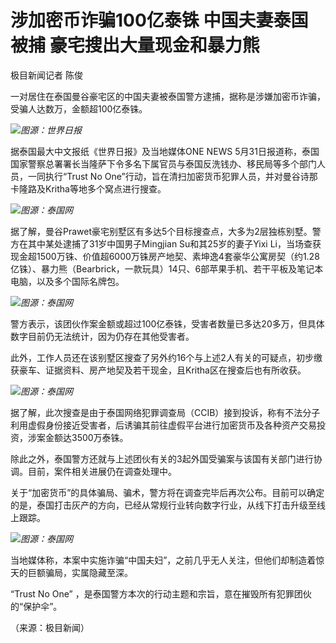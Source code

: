 

# 涉加密币诈骗100亿泰铢 中国夫妻泰国被捕 豪宅搜出大量现金和暴力熊

极目新闻记者 陈俊

一对居住在泰国曼谷豪宅区的中国夫妻被泰国警方逮捕，据称是涉嫌加密币诈骗，受骗人达数万，金额超100亿泰铢。

![](https://inews.gtimg.com/om_bt/OGOBzug1K-h3wFhxPkc0rZFpzkl2XLYEotjndiAuUO_v8AA/1000)_图源：世界日报_

据泰国最大中文报纸《世界日报》及当地媒体ONE NEWS
5月31日报道称，泰国国家警察总署署长当隆萨下令多名下属官员与泰国反洗钱办、移民局等多个部门人员，一同执行“Trust No
One”行动，旨在清扫加密货币犯罪人员，并对曼谷诗那卡隆路及Kritha等地多个窝点进行搜查。

![](https://inews.gtimg.com/om_bt/OJfO3kSakR_XY4f4xYlnkQDWrWel1L36I5LhzfuwG58cAAA/1000)_图源：泰国网_

据了解，曼谷Prawet豪宅别墅区有多达5个目标搜查点，大多为2层独栋别墅。警方在其中某处逮捕了31岁中国男子Mingjian Su和其25岁的妻子Yixi
Li，当场查获现金超1500万铢、价值超6000万铢房产地契、素坤逸4套豪华公寓房契（约1.28亿铢）、暴力熊（Bearbrick，一款玩具）14只、6部苹果手机、若干平板及笔记本电脑，以及多个国际名牌包。

![](https://inews.gtimg.com/om_bt/OLT7jErmlRjKN8vhh8hlPFw4F653x70aj98DnOjc-102IAA/1000)_图源：泰国网_

警方表示，该团伙作案金额或超过100亿泰铢，受害者数量已多达20多万，但具体数字目前仍无法统计，因为仍存在其他受害者。

此外，工作人员还在该别墅区搜查了另外约16个与上述2人有关的可疑点，初步缴获豪车、证据资料、房产地契及若干现金，且Kritha区在搜查后也有所收获。

![](https://inews.gtimg.com/om_bt/OGUJ-mI-5sWRwKLc8G38c5Gbqs2usbWtitTB4553gxigYAA/1000)_图源：泰国网_

据了解，此次搜查是由于泰国网络犯罪调查局（CCIB）接到投诉，称有不法分子利用虚假身份接近受害者，后诱骗其前往虚假平台进行加密货币及各种资产交易投资，涉案金额达3500万泰铢。

除此之外，泰国警方还就与上述团伙有关的3起外国受骗案与该国有关部门进行协调。目前，案件相关进展仍在调查处理中。

关于“加密货币”的具体骗局、骗术，警方将在调查完毕后再次公布。目前可以确定的是，泰国打击灰产的方向，已经从常规行业转向数字行业，从线下打击升级至线上跟踪。

![](https://inews.gtimg.com/om_bt/Oy35nnlD824PLQdRkqRfk6h_NA1QbBWlwT3cUgToXJGUUAA/1000)_图源：泰国网_

当地媒体称，本案中实施诈骗“中国夫妇”，之前几乎无人关注，但他们却制造着惊天的巨额骗局，实属隐藏至深。

“Trust No One” ，是泰国警方本次的行动主题和宗旨，意在摧毁所有犯罪团伙的“保护伞”。

（来源：极目新闻）

